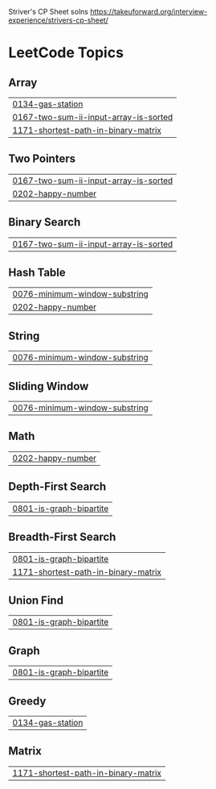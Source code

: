 Striver's CP Sheet solns
https://takeuforward.org/interview-experience/strivers-cp-sheet/

<!---LeetCode Topics Start-->
# LeetCode Topics
## Array
|  |
| ------- |
| [0134-gas-station](https://github.com/Raged-Pineapple/cf-templates/tree/master/0134-gas-station) |
| [0167-two-sum-ii-input-array-is-sorted](https://github.com/Raged-Pineapple/cf-templates/tree/master/0167-two-sum-ii-input-array-is-sorted) |
| [1171-shortest-path-in-binary-matrix](https://github.com/Raged-Pineapple/cf-templates/tree/master/1171-shortest-path-in-binary-matrix) |
## Two Pointers
|  |
| ------- |
| [0167-two-sum-ii-input-array-is-sorted](https://github.com/Raged-Pineapple/cf-templates/tree/master/0167-two-sum-ii-input-array-is-sorted) |
| [0202-happy-number](https://github.com/Raged-Pineapple/cf-templates/tree/master/0202-happy-number) |
## Binary Search
|  |
| ------- |
| [0167-two-sum-ii-input-array-is-sorted](https://github.com/Raged-Pineapple/cf-templates/tree/master/0167-two-sum-ii-input-array-is-sorted) |
## Hash Table
|  |
| ------- |
| [0076-minimum-window-substring](https://github.com/Raged-Pineapple/cf-templates/tree/master/0076-minimum-window-substring) |
| [0202-happy-number](https://github.com/Raged-Pineapple/cf-templates/tree/master/0202-happy-number) |
## String
|  |
| ------- |
| [0076-minimum-window-substring](https://github.com/Raged-Pineapple/cf-templates/tree/master/0076-minimum-window-substring) |
## Sliding Window
|  |
| ------- |
| [0076-minimum-window-substring](https://github.com/Raged-Pineapple/cf-templates/tree/master/0076-minimum-window-substring) |
## Math
|  |
| ------- |
| [0202-happy-number](https://github.com/Raged-Pineapple/cf-templates/tree/master/0202-happy-number) |
## Depth-First Search
|  |
| ------- |
| [0801-is-graph-bipartite](https://github.com/Raged-Pineapple/cf-templates/tree/master/0801-is-graph-bipartite) |
## Breadth-First Search
|  |
| ------- |
| [0801-is-graph-bipartite](https://github.com/Raged-Pineapple/cf-templates/tree/master/0801-is-graph-bipartite) |
| [1171-shortest-path-in-binary-matrix](https://github.com/Raged-Pineapple/cf-templates/tree/master/1171-shortest-path-in-binary-matrix) |
## Union Find
|  |
| ------- |
| [0801-is-graph-bipartite](https://github.com/Raged-Pineapple/cf-templates/tree/master/0801-is-graph-bipartite) |
## Graph
|  |
| ------- |
| [0801-is-graph-bipartite](https://github.com/Raged-Pineapple/cf-templates/tree/master/0801-is-graph-bipartite) |
## Greedy
|  |
| ------- |
| [0134-gas-station](https://github.com/Raged-Pineapple/cf-templates/tree/master/0134-gas-station) |
## Matrix
|  |
| ------- |
| [1171-shortest-path-in-binary-matrix](https://github.com/Raged-Pineapple/cf-templates/tree/master/1171-shortest-path-in-binary-matrix) |
<!---LeetCode Topics End-->